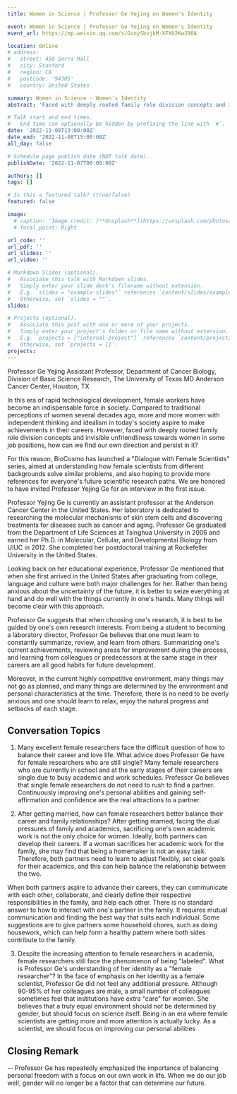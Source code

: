 ```yaml
---
title: Women in Science | Professor Ge Yejing on Women's Identity

event: Women in Science | Professor Ge Yejing on Women's Identity
event_url: https://mp.weixin.qq.com/s/GvnySbvjkM-XFXU2KwJ90A

location: Online
# address:
#   street: 450 Serra Mall
#   city: Stanford
#   region: CA
#   postcode: '94305'
#   country: United States

summary: Women in Science - Women's Identity
abstract: 'Faced with deeply rooted family role division concepts and invisible unfriendliness towards women in some job positions, how can we find our own direction and persist in it?'

# Talk start and end times.
#   End time can optionally be hidden by prefixing the line with `#`.
date: '2022-11-08T13:00:00Z'
date_end: '2022-11-08T15:00:00Z'
all_day: false

# Schedule page publish date (NOT talk date).
publishDate: '2022-11-07T00:00:00Z'

authors: []
tags: []

# Is this a featured talk? (true/false)
featured: false

image:
  # caption: 'Image credit: [**Unsplash**](https://unsplash.com/photos/bzdhc5b3Bxs)'
  # focal_point: Right

url_code: ''
url_pdf: ''
url_slides: ''
url_video: ''

# Markdown Slides (optional).
#   Associate this talk with Markdown slides.
#   Simply enter your slide deck's filename without extension.
#   E.g. `slides = "example-slides"` references `content/slides/example-slides.md`.
#   Otherwise, set `slides = ""`.
slides:

# Projects (optional).
#   Associate this post with one or more of your projects.
#   Simply enter your project's folder or file name without extension.
#   E.g. `projects = ["internal-project"]` references `content/project/deep-learning/index.md`.
#   Otherwise, set `projects = []`.
projects:
---
```

Professor Ge Yejing
Assistant Professor, Department of Cancer Biology, Division of Basic Science Research, The University of Texas MD Anderson Cancer Center, Houston, TX

In this era of rapid technological development, female workers have become an indispensable force in society. Compared to traditional perceptions of women several decades ago, more and more women with independent thinking and idealism in today's society aspire to make achievements in their careers. However, faced with deeply rooted family role division concepts and invisible unfriendliness towards women in some job positions, how can we find our own direction and persist in it?

For this reason, BioCosmo has launched a "Dialogue with Female Scientists" series, aimed at understanding how female scientists from different backgrounds solve similar problems, and also hoping to provide more references for everyone's future scientific research paths. We are honored to have invited Professor Yejing Ge for an interview in the first issue.

Professor Yejing Ge is currently an assistant professor at the Anderson Cancer Center in the United States. Her laboratory is dedicated to researching the molecular mechanisms of skin stem cells and discovering treatments for diseases such as cancer and aging. Professor Ge graduated from the Department of Life Sciences at Tsinghua University in 2006 and earned her Ph.D. in Molecular, Cellular, and Developmental Biology from UIUC in 2012. She completed her postdoctoral training at Rockefeller University in the United States.

Looking back on her educational experience, Professor Ge mentioned that when she first arrived in the United States after graduating from college, language and culture were both major challenges for her. Rather than being anxious about the uncertainty of the future, it is better to seize everything at hand and do well with the things currently in one's hands. Many things will become clear with this approach.

Professor Ge suggests that when choosing one's research, it is best to be guided by one's own research interests. From being a student to becoming a laboratory director, Professor Ge believes that one must learn to constantly summarize, review, and learn from others. Summarizing one's current achievements, reviewing areas for improvement during the process, and learning from colleagues or predecessors at the same stage in their careers are all good habits for future development.

Moreover, in the current highly competitive environment, many things may not go as planned, and many things are determined by the environment and personal characteristics at the time. Therefore, there is no need to be overly anxious and one should learn to relax, enjoy the natural progress and setbacks of each stage.

## Conversation Topics

1. Many excellent female researchers face the difficult question of how to balance their career and love life. What advice does Professor Ge have for female researchers who are still single?
Many female researchers who are currently in school and at the early stages of their careers are single due to busy academic and work schedules. Professor Ge believes that single female researchers do not need to rush to find a partner. Continuously improving one's personal abilities and gaining self-affirmation and confidence are the real attractions to a partner.

2. After getting married, how can female researchers better balance their career and family relationships?
After getting married, facing the dual pressures of family and academics, sacrificing one's own academic work is not the only choice for women. Ideally, both partners can develop their careers. If a woman sacrifices her academic work for the family, she may find that being a homemaker is not an easy task. Therefore, both partners need to learn to adjust flexibly, set clear goals for their academics, and this can help balance the relationship between the two.

When both partners aspire to advance their careers, they can communicate with each other, collaborate, and clearly define their respective responsibilities in the family, and help each other. There is no standard answer to how to interact with one's partner in the family. It requires mutual communication and finding the best way that suits each individual. Some suggestions are to give partners some household chores, such as doing housework, which can help form a healthy pattern where both sides contribute to the family.

3. Despite the increasing attention to female researchers in academia, female researchers still face the phenomenon of being "labeled". What is Professor Ge's understanding of her identity as a "female researcher"?
In the face of emphasis on her identity as a female scientist, Professor Ge did not feel any additional pressure. Although 90-95% of her colleagues are male, a small number of colleagues sometimes feel that institutions have extra "care" for women. She believes that a truly equal environment should not be determined by gender, but should focus on science itself. Being in an era where female scientists are getting more and more attention is actually lucky. As a scientist, we should focus on improving our personal abilities

## Closing Remark 
-- Professor Ge has repeatedly emphasized the importance of balancing personal freedom with a focus on our own work in life. When we do our job well, gender will no longer be a factor that can determine our future.


